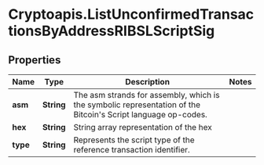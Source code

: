 # Cryptoapis.ListUnconfirmedTransactionsByAddressRIBSLScriptSig

## Properties

Name | Type | Description | Notes
------------ | ------------- | ------------- | -------------
**asm** | **String** | The asm strands for assembly, which is the symbolic representation of the Bitcoin&#39;s Script language op-codes. | 
**hex** | **String** | String array representation of the hex | 
**type** | **String** | Represents the script type of the reference transaction identifier. | 


